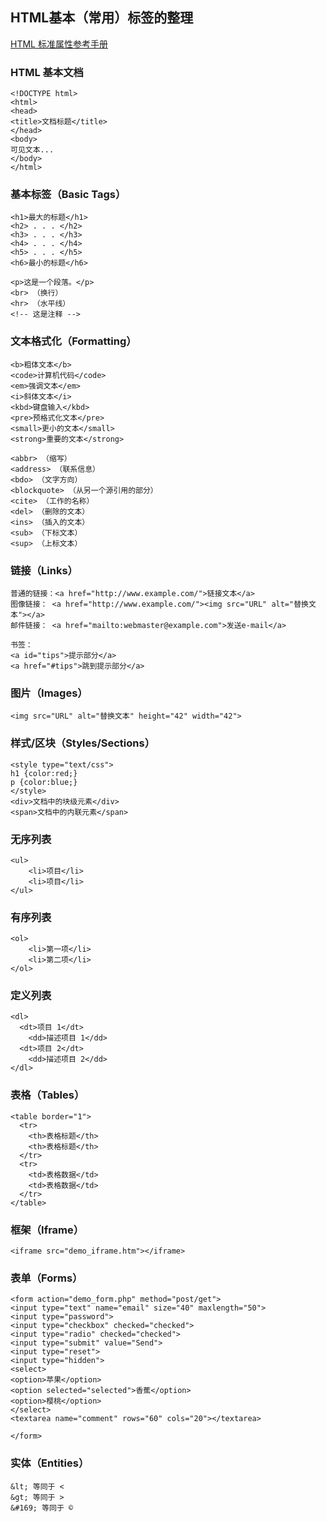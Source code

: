 ## HTML基本（常用）标签的整理

[HTML 标准属性参考手册]([超链接地址](https://www.w3school.com.cn/tags/html_ref_standardattributes.asp) "超链接title")

### HTML 基本文档

```(html)
<!DOCTYPE html>
<html>
<head>
<title>文档标题</title>
</head>
<body>
可见文本...
</body>
</html>
```


### 基本标签（Basic Tags）

```(html)
<h1>最大的标题</h1>
<h2> . . . </h2>
<h3> . . . </h3>
<h4> . . . </h4>
<h5> . . . </h5>
<h6>最小的标题</h6>
 
<p>这是一个段落。</p>
<br> （换行）
<hr> （水平线）
<!-- 这是注释 -->
```

### 文本格式化（Formatting）

```(html)
<b>粗体文本</b>
<code>计算机代码</code>
<em>强调文本</em>
<i>斜体文本</i>
<kbd>键盘输入</kbd> 
<pre>预格式化文本</pre>
<small>更小的文本</small>
<strong>重要的文本</strong>
 
<abbr> （缩写）
<address> （联系信息）
<bdo> （文字方向）
<blockquote> （从另一个源引用的部分）
<cite> （工作的名称）
<del> （删除的文本）
<ins> （插入的文本）
<sub> （下标文本）
<sup> （上标文本）
```

### 链接（Links）

```(html)
普通的链接：<a href="http://www.example.com/">链接文本</a>
图像链接： <a href="http://www.example.com/"><img src="URL" alt="替换文本"></a>
邮件链接： <a href="mailto:webmaster@example.com">发送e-mail</a>

书签：
<a id="tips">提示部分</a>
<a href="#tips">跳到提示部分</a>
```

### 图片（Images）

```(html)
<img src="URL" alt="替换文本" height="42" width="42">
```

### 样式/区块（Styles/Sections）

```(html)
<style type="text/css">
h1 {color:red;}
p {color:blue;}
</style>
<div>文档中的块级元素</div>
<span>文档中的内联元素</span>
```

### 无序列表

```(html)
<ul>
    <li>项目</li>
    <li>项目</li>
</ul>
```

### 有序列表

```(html)
<ol>
    <li>第一项</li>
    <li>第二项</li>
</ol>
```

### 定义列表

```(html)
<dl>
  <dt>项目 1</dt>
    <dd>描述项目 1</dd>
  <dt>项目 2</dt>
    <dd>描述项目 2</dd>
</dl>
```

### 表格（Tables）

```(html)
<table border="1">
  <tr>
    <th>表格标题</th>
    <th>表格标题</th>
  </tr>
  <tr>
    <td>表格数据</td>
    <td>表格数据</td>
  </tr>
</table>
```

### 框架（Iframe）

```(html)
<iframe src="demo_iframe.htm"></iframe>
```

### 表单（Forms）

```
<form action="demo_form.php" method="post/get">
<input type="text" name="email" size="40" maxlength="50">
<input type="password">
<input type="checkbox" checked="checked">
<input type="radio" checked="checked">
<input type="submit" value="Send">
<input type="reset">
<input type="hidden">
<select>
<option>苹果</option>
<option selected="selected">香蕉</option>
<option>樱桃</option>
</select>
<textarea name="comment" rows="60" cols="20"></textarea>

</form>
```

### 实体（Entities）

```(html)
&lt; 等同于 <
&gt; 等同于 >
&#169; 等同于 ©
```